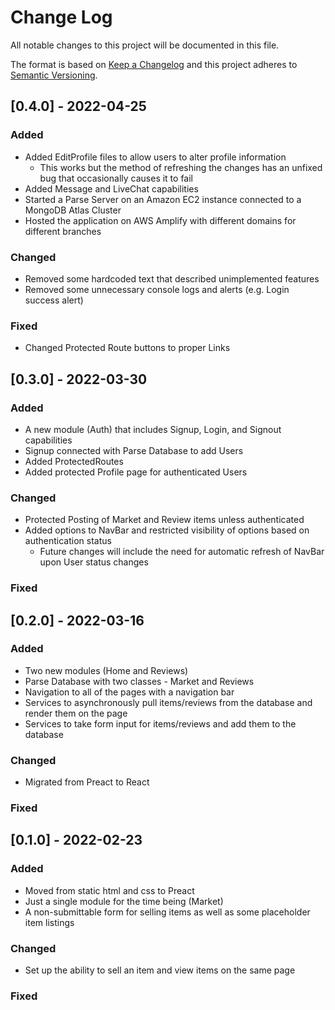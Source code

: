 # Change Log
All notable changes to this project will be documented in this file.
 
The format is based on [Keep a Changelog](http://keepachangelog.com/)
and this project adheres to [Semantic Versioning](http://semver.org/).

## [0.4.0] - 2022-04-25

### Added
- Added EditProfile files to allow users to alter profile information
  - This works but the method of refreshing the changes has an unfixed bug that occasionally causes it to fail
- Added Message and LiveChat capabilities
- Started a Parse Server on an Amazon EC2 instance connected to a MongoDB Atlas Cluster
- Hosted the application on AWS Amplify with different domains for different branches

### Changed
- Removed some hardcoded text that described unimplemented features
- Removed some unnecessary console logs and alerts (e.g. Login success alert)

### Fixed
- Changed Protected Route buttons to proper Links

## [0.3.0] - 2022-03-30

### Added
- A new module (Auth) that includes Signup, Login, and Signout capabilities
- Signup connected with Parse Database to add Users
- Added ProtectedRoutes
- Added protected Profile page for authenticated Users

### Changed
- Protected Posting of Market and Review items unless authenticated
- Added options to NavBar and restricted visibility of options based on authentication status
  - Future changes will include the need for automatic refresh of NavBar upon User status changes

### Fixed
 
## [0.2.0] - 2022-03-16
   
### Added

- Two new modules (Home and Reviews)
- Parse Database with two classes - Market and Reviews
- Navigation to all of the pages with a navigation bar
- Services to asynchronously pull items/reviews from the database and render them on the page
- Services to take form input for items/reviews and add them to the database

### Changed
 
- Migrated from Preact to React

### Fixed
 
 
## [0.1.0] - 2022-02-23
 
### Added

- Moved from static html and css to Preact
- Just a single module for the time being (Market)
- A non-submittable form for selling items as well as some placeholder item listings

### Changed
 
- Set up the ability to sell an item and view items on the same page

### Fixed
